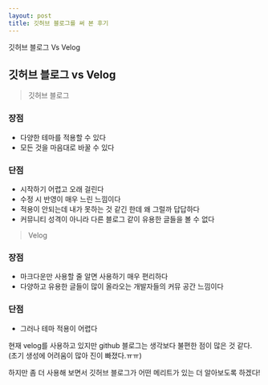 ```yaml
---
layout: post
title: 깃허브 블로그를 써 본 후기
---
```


깃허브 블로그 Vs Velog



## 깃허브 블로그 vs Velog

> 깃허브 블로그

### 장점
- 다양한 테마를 적용할 수 있다
- 모든 것을 마음대로 바꿀 수 있다

### 단점
- 시작하기 어렵고 오래 걸린다
- 수정 시 반영이 매우 느린 느낌이다
- 적용이 안되는데 내가 못하는 것 같긴 한데 왜 그럴까 답답하다
- 커뮤니티 성격이 아니라 다른 블로그 같이 유용한 글들을 볼 수 없다

> Velog

### 장점
- 마크다운만 사용할 줄 알면 사용하기 매우 편리하다
- 다양하고 유용한 글들이 많이 올라오는 개발자들의 커뮤 공간 느낌이다

### 단점
- 그러나 테마 적용이 어렵다


현재 velog를 사용하고 있지만 github 블로그는 생각보다 불편한 점이 많은 것 같다. (초기 생성에 어려움이 많아 진이 빠졌다.ㅠㅠ)

하지만 좀 더 사용해 보면서 깃허브 블로그가 어떤 메리트가 있는 더 알아보도록 하겠다!






